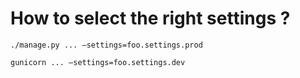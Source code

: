 # How to select the right settings ?

```
./manage.py ... —settings=foo.settings.prod

gunicorn ... —settings=foo.settings.dev
```